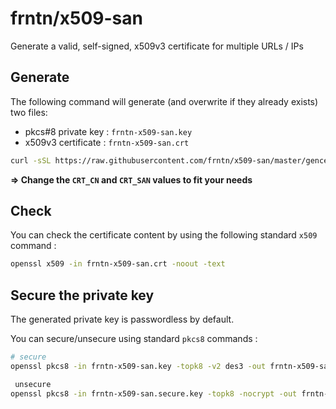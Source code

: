 # frntn/x509-san

Generate a valid, self-signed, x509v3 certificate for multiple URLs / IPs

## Generate

The following command will generate (and overwrite if they already exists) two files:
 - pkcs#8 private key : `frntn-x509-san.key`
 - x509v3 certificate : `frntn-x509-san.crt`

```bash
curl -sSL https://raw.githubusercontent.com/frntn/x509-san/master/gencert.sh | CRT_CN="client.com" CRT_SAN="DNS.1:www.client.com,DNS.2:admin.client.com,IP.1:192.168.1.10,IP.2:10.0.0.234" bash
```

**=> Change the `CRT_CN` and `CRT_SAN` values to fit your needs**

## Check

You can check the certificate content by using the following standard `x509` command :

```bash
openssl x509 -in frntn-x509-san.crt -noout -text
```

## Secure the private key

The generated private key is passwordless by default. 

You can secure/unsecure using standard `pkcs8` commands :

```bash
# secure
openssl pkcs8 -in frntn-x509-san.key -topk8 -v2 des3 -out frntn-x509-san.secure.key

 unsecure
openssl pkcs8 -in frntn-x509-san.secure.key -topk8 -nocrypt -out frntn-x509-san.key
```

